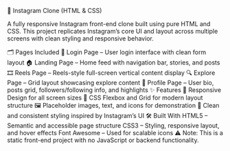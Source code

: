 📸 Instagram Clone (HTML & CSS)

A fully responsive Instagram front-end clone built using pure HTML and CSS. This project replicates Instagram’s core UI and layout across multiple screens with clean styling and responsive behavior.

🗂️ Pages Included
🔐 Login Page – User login interface with clean form layout
🏠 Landing Page – Home feed with navigation bar, stories, and posts
🎞️ Reels Page – Reels-style full-screen vertical content display
🔍 Explore Page – Grid layout showcasing explore content
👤 Profile Page – User bio, posts grid, followers/following info, and highlights
✨ Features
📱 Responsive Design for all screen sizes
💠 CSS Flexbox and Grid for modern layout structure
🖼️ Placeholder images, text, and icons for demonstration
🎨 Clean and consistent styling inspired by Instagram’s UI
🛠️ Built With
HTML5 – Semantic and accessible page structure
CSS3 – Styling, responsive layout, and hover effects
Font Awesome – Used for scalable icons
⚠️ Note: This is a static front-end project with no JavaScript or backend functionality.
